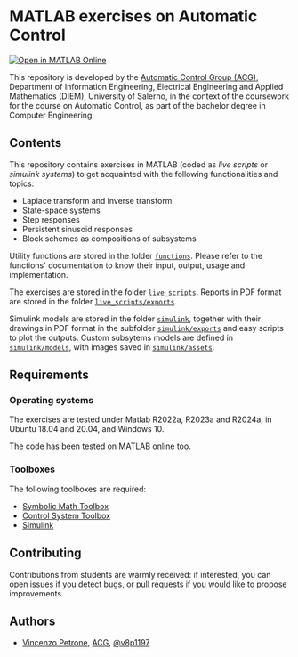 # MATLAB exercises on Automatic Control

[![Open in MATLAB Online](https://www.mathworks.com/images/responsive/global/open-in-matlab-online.svg)](https://matlab.mathworks.com/open/github/v1?repo=v8p1197/fca-matlab)

This repository is developed by the [Automatic Control Group (ACG)](http://www.automatica.unisa.it/), Department of Information Engineering, Electrical Engineering and Applied Mathematics (DIEM), University of Salerno, in the context of the coursework for the course on Automatic Control, as part of the bachelor degree in Computer Engineering.

## Contents

This repository contains exercises in MATLAB (coded as *live scripts* or *simulink systems*) to get acquainted with the following functionalities and topics:

* Laplace transform and inverse transform
* State-space systems
* Step responses
* Persistent sinusoid responses
* Block schemes as compositions of subsystems

Utility functions are stored in the folder [`functions`](./functions/).
Please refer to the functions' documentation to know their input, output, usage and implementation.

The exercises are stored in the folder [`live_scripts`](./live_scripts/).
Reports in PDF format are stored in the folder [`live_scripts/exports`](./live_scripts/exports).

Simulink models are stored in the folder [`simulink`](./simulink/), together with their drawings in PDF format in the subfolder [`simulink/exports`](./simulink/exports/) and easy scripts to plot the outputs.
Custom subsytems models are defined in [`simulink/models`](./simulink/models/), with images saved in [`simulink/assets`](./simulink/assets/).

## Requirements

### Operating systems

The exercises are tested under Matlab R2022a, R2023a and R2024a, in Ubuntu 18.04 and 20.04, and Windows 10.

The code has been tested on MATLAB online too.

### Toolboxes

The following toolboxes are required:

* [Symbolic Math Toolbox](https://it.mathworks.com/help/symbolic/)
* [Control System Toolbox](https://it.mathworks.com/products/control.html)
* [Simulink](https://it.mathworks.com/products/simulink.html)

## Contributing

Contributions from students are warmly received: if interested, you can open [issues](https://github.com/v8p1197/fca-matlab/issues) if you detect bugs, or [pull requests](https://github.com/v8p1197/fca-matlab/pulls) if you would like to propose improvements.

## Authors

* [Vincenzo Petrone](https://www.linkedin.com/in/vincenzo-petrone-b02b19213/), [ACG](http://www.automatica.unisa.it/all_people.php), [@v8p1197](https://github.com/v8p1197)
